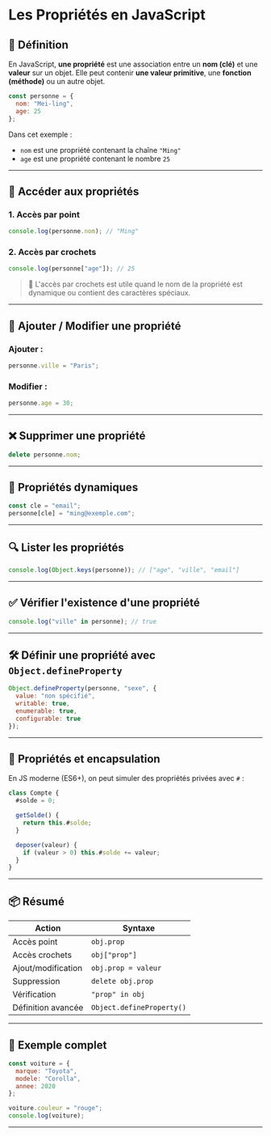 # Les Propriétés en JavaScript

## 📌 Définition

En JavaScript, **une propriété** est une association entre un **nom (clé)** et une **valeur** sur un objet. Elle peut contenir **une valeur primitive**, une **fonction (méthode)** ou un autre objet.

```js
const personne = {
  nom: "Mei-ling",
  age: 25
};
```

Dans cet exemple :
- `nom` est une propriété contenant la chaîne `"Ming"`
- `age` est une propriété contenant le nombre `25`

---

## 🧠 Accéder aux propriétés

### 1. Accès par point
```js
console.log(personne.nom); // "Ming"
```

### 2. Accès par crochets
```js
console.log(personne["age"]); // 25
```

> 🔸 L'accès par crochets est utile quand le nom de la propriété est dynamique ou contient des caractères spéciaux.

---

## 🧩 Ajouter / Modifier une propriété

### Ajouter :
```js
personne.ville = "Paris";
```

### Modifier :
```js
personne.age = 30;
```

---

## ❌ Supprimer une propriété

```js
delete personne.nom;
```

---

## 🔄 Propriétés dynamiques

```js
const cle = "email";
personne[cle] = "ming@exemple.com";
```

---

## 🔍 Lister les propriétés

```js
console.log(Object.keys(personne)); // ["age", "ville", "email"]
```

---

## ✅ Vérifier l'existence d'une propriété

```js
console.log("ville" in personne); // true
```

---

## 🛠️ Définir une propriété avec `Object.defineProperty`

```js
Object.defineProperty(personne, "sexe", {
  value: "non spécifié",
  writable: true,
  enumerable: true,
  configurable: true
});
```

---

## 🔐 Propriétés et encapsulation

En JS moderne (ES6+), on peut simuler des propriétés privées avec `#` :
```js
class Compte {
  #solde = 0;

  getSolde() {
    return this.#solde;
  }

  deposer(valeur) {
    if (valeur > 0) this.#solde += valeur;
  }
}
```

---

## 📦 Résumé

| Action                | Syntaxe                          |
|-----------------------|----------------------------------|
| Accès point           | `obj.prop`                      |
| Accès crochets        | `obj["prop"]`                   |
| Ajout/modification    | `obj.prop = valeur`             |
| Suppression           | `delete obj.prop`               |
| Vérification          | `"prop" in obj`                 |
| Définition avancée    | `Object.defineProperty()`       |

---

## 🧪 Exemple complet

```js
const voiture = {
  marque: "Toyota",
  modele: "Corolla",
  annee: 2020
};

voiture.couleur = "rouge";
console.log(voiture);
```

---
